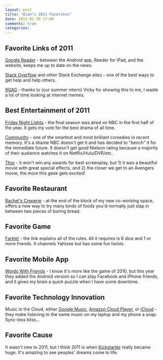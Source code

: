 ```yaml
---
layout: post
title: "Alan's 2011 Favorites"
date: 2012-01-30 17:00
comments: true
categories:
---
```


## Favorite Links of 2011

[Google Reader](http://www.google.com/reader) - between the Android app, Reeder for iPad, and the website, keeps me up to date on the news.

[Stack Overflow](http://stackoverflow.com/) and other Stack Exchange sites - one of the best ways to get help and help others.

[9GAG](http://9gag.com/) - thanks to (our summer intern) Vicky for showing this to me, I waste a lot of time looking at internet memes.

## Best Entertainment of 2011

[Friday Night Lights](http://www.nbc.com/friday-night-lights/) - the final season was aired on NBC in the first half of the year. It gets my vote for the best drama of all time.

[Community](http://www.nbc.com/community/) - one of the smartest and most brilliant comedies in recent memory. It's a shame NBC doesn't get it and has decided to "bench" it for the immediate future. It doesn't get good Nielson rating because a majority of their audience watches it on Netflix/Hulu/DVR/etc.

[Thor](http://www.imdb.com/title/tt0800369/) - it won't win any awards for best screenplay, but 1) it was a beautiful movie with great special effects, and 2) the closer we get to an Avengers movie, the more this geek gets excited!

## Favorite Restaurant

[Rachel's Creperie](http://www.rachelscreperie.com) - at the end of the block of my new co-working space, offers a new way to try many kinds of foods you'd normally just slap in between two pieces of boring bread.

## Favorite Game

[Farkle!](http://youtube.com/watch?v=lPVgqEd8noA) - the link explains all of the rules.  All it requires is 6 dice and 1 or more friends. It channels Yahtzee but has some fun twists. 

## Favorite Mobile App

[Words With Friends](http://www.wordswithfriends.com/) - I know it's more like the game of 2010, but this year they added the Android version so I can play Facebook and iPhone friends, and it gives my brain a quick puzzle when I have some downtime.

## Favorite Technology Innovation

Music in the Cloud, either [Google Music](http://music.google.com/about/), [Amazon Cloud Player](http://www.amazon.com/b?ie=UTF8&node=2658409011), or [iCloud](https://www.icloud.com/) - they make listening to the same music on my laptop and my phone a snap. Sync-less bliss...  

## Favorite Cause

It wasn't new to 2011, but I think 2011 is when [Kickstarter](http://kickstarter.com) really became huge. It's amazing to see peoples' dreams come to life.